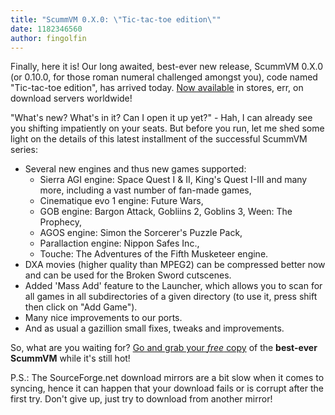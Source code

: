 ```yaml
---
title: "ScummVM 0.X.0: \"Tic-tac-toe edition\""
date: 1182346560
author: fingolfin
---
```


Finally, here it is! Our long awaited, best-ever new release, ScummVM 0.X.0 (or 0.10.0, for those roman numeral challenged amongst you), code named "Tic-tac-toe edition", has arrived today. [Now available](/downloads/) in stores, err, on download servers worldwide!

"What's new? What's in it? Can I open it up yet?" - Hah, I can already see you shifting impatiently on your seats. But before you run, let me shed some light on the details of this latest installment of the successful ScummVM series:

*   Several new engines and thus new games supported:
    *   Sierra AGI engine: Space Quest I &amp; II, King's Quest I-III and many more, including a vast number of fan-made games,
    *   Cinematique evo 1 engine: Future Wars,
    *   GOB engine: Bargon Attack, Gobliins 2, Goblins 3, Ween: The Prophecy,
    *   AGOS engine: Simon the Sorcerer's Puzzle Pack,
    *   Parallaction engine: Nippon Safes Inc.,
    *   Touche: The Adventures of the Fifth Musketeer engine.
*   DXA movies (higher quality than MPEG2) can be compressed better now and can be used for the Broken Sword cutscenes.
*   Added 'Mass Add' feature to the Launcher, which allows you to scan for all games in all subdirectories of a given directory (to use it, press shift then click on "Add Game").
*   Many nice improvements to our ports.
*   And as usual a gazillion small fixes, tweaks and improvements.

So, what are you waiting for? [Go and grab your *free* copy](/downloads/) of the **best-ever ScummVM** while it's still hot!

P.S.: The SourceForge.net download mirrors are a bit slow when it comes to syncing, hence it can happen that your download fails or is corrupt after the first try. Don't give up, just try to download from another mirror!
